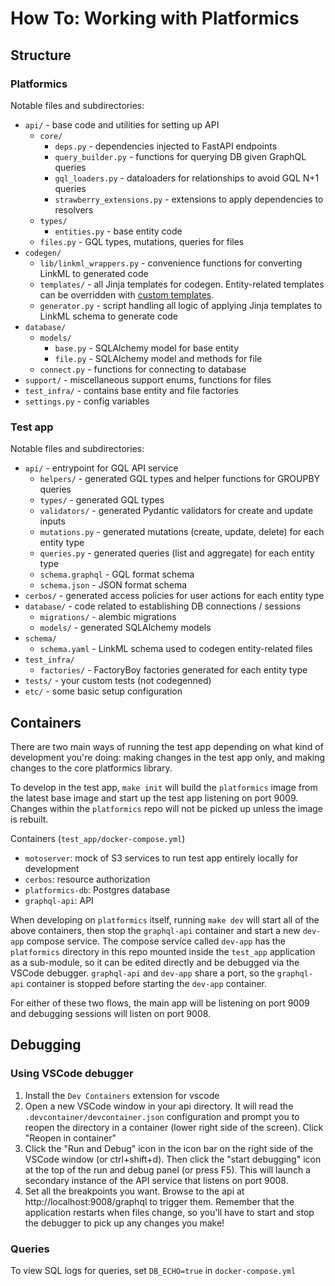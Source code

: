 # How To: Working with Platformics

## Structure

### Platformics
Notable files and subdirectories:
* `api/` - base code and utilities for setting up API
  * `core/`
    * `deps.py` - dependencies injected to FastAPI endpoints
    * `query_builder.py` - functions for querying DB given GraphQL queries
    * `gql_loaders.py` - dataloaders for relationships to avoid GQL N+1 queries
    * `strawberry_extensions.py` - extensions to apply dependencies to resolvers
  * `types/`
    * `entities.py` - base entity code
  * `files.py` - GQL types, mutations, queries for files
* `codegen/`
  * `lib/linkml_wrappers.py` - convenience functions for converting LinkML to generated code
  * `templates/` - all Jinja templates for codegen. Entity-related templates can be overridden with [custom templates](https://github.com/chanzuckerberg/platformics/tree/main/platformics/docs/HOWTO-customize-templates.md). 
  * `generator.py` - script handling all logic of applying Jinja templates to LinkML schema to generate code
* `database/`
  * `models/`
    * `base.py` - SQLAlchemy model for base entity
    * `file.py` - SQLAlchemy model and methods for file
  * `connect.py` - functions for connecting to database
* `support/` - miscellaneous support enums, functions for files
* `test_infra/` - contains base entity and file factories
* `settings.py` - config variables




### Test app
Notable files and subdirectories:
* `api/` - entrypoint for GQL API service
  * `helpers/` - generated GQL types and helper functions for GROUPBY queries
  * `types/` - generated GQL types 
  * `validators/` - generated Pydantic validators for create and update inputs
  * `mutations.py` - generated mutations (create, update, delete) for each entity type
  * `queries.py` - generated queries (list and aggregate) for each entity type
  * `schema.graphql` - GQL format schema
  * `schema.json` - JSON format schema
* `cerbos/` - generated access policies for user actions for each entity type
* `database/` - code related to establishing DB connections / sessions
  * `migrations/` - alembic migrations
  * `models/` - generated SQLAlchemy models 
* `schema/`
  * `schema.yaml` - LinkML schema used to codegen entity-related files
* `test_infra/`
  * `factories/` - FactoryBoy factories generated for each entity type
* `tests/` - your custom tests (not codegenned)
* `etc/` - some basic setup configuration

## Containers
There are two main ways of running the test app depending on what kind of development you're doing: making changes in the test app only, and making changes to the core platformics library.

To develop in the test app, `make init` will build the `platformics` image from the latest base image and start up the test app listening on port 9009. Changes within the `platformics` repo will not be picked up unless the image is rebuilt.

Containers (`test_app/docker-compose.yml`)
* `motoserver`: mock of S3 services to run test app entirely locally for development
* `cerbos`: resource authorization
* `platformics-db`: Postgres database
* `graphql-api`: API

When developing on `platformics` itself, running `make dev` will start all of the above containers, then stop the `graphql-api` container and start a new `dev-app` compose service. 
The compose service called `dev-app` has the `platformics` directory in this repo mounted inside the `test_app` application as a sub-module, so it can be edited directly and be debugged via the VSCode debugger.
`graphql-api` and `dev-app` share a port, so the `graphql-api` container is stopped before starting the `dev-app` container.


For either of these two flows, the main app will be listening on port 9009 and debugging sessions will listen on port 9008.


## Debugging

### Using VSCode debugger
1. Install the `Dev Containers` extension for vscode
2. Open a new VSCode window in your api directory. It will read the `.devcontainer/devcontainer.json` configuration and prompt you to reopen the directory in a container (lower right side of the screen). Click "Reopen in container"
3. Click the "Run and Debug" icon in the icon bar on the right side of the VSCode window (or ctrl+shift+d). Then click the "start debugging" icon at the top of the run and debug panel (or press F5). This will launch a secondary instance of the API service that listens on port 9008.
4. Set all the breakpoints you want. Browse to the api at http://localhost:9008/graphql to trigger them. Remember that the application restarts when files change, so you'll have to start and stop the debugger to pick up any changes you make!


### Queries
To view SQL logs for queries, set `DB_ECHO=true` in `docker-compose.yml`